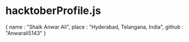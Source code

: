 # hacktoberProfile.js
  {     name : "Shaik Anwar Ali",     place : "Hyderabad, Telangana, India",     github : "Anwarali5143"   }
